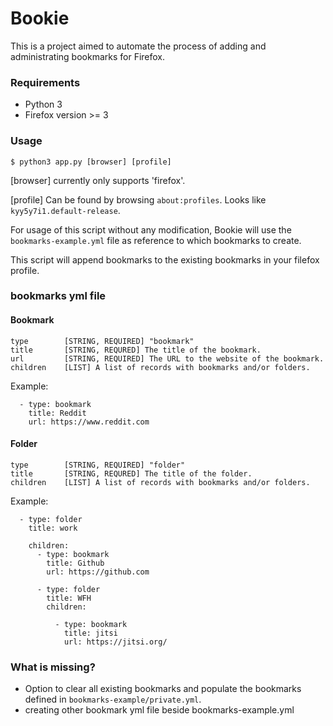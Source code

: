 # Bookie

This is a project aimed to automate the process of adding and administrating bookmarks for Firefox.

### Requirements

* Python 3
* Firefox version >= 3

### Usage

`$ python3 app.py [browser] [profile]`

[browser] currently only supports 'firefox'.

[profile] Can be found by browsing `about:profiles`. Looks like `kyy5y7i1.default-release`.

For usage of this script without any modification, Bookie will use the `bookmarks-example.yml` file as reference to which bookmarks to create.

This script will append bookmarks to the existing bookmarks in your filefox profile.

### bookmarks yml file

#### Bookmark

```
type		[STRING, REQUIRED] "bookmark"
title		[STRING, REQURED] The title of the bookmark.
url 		[STRING, REQUIRED] The URL to the website of the bookmark.
children	[LIST] A list of records with bookmarks and/or folders.
```
Example:

```
  - type: bookmark
    title: Reddit
    url: https://www.reddit.com
```

#### Folder

```
type		[STRING, REQUIRED] "folder"
title		[STRING, REQURED] The title of the folder.
children	[LIST] A list of records with bookmarks and/or folders.
```

Example:

```
  - type: folder
    title: work

    children:
      - type: bookmark
        title: Github
        url: https://github.com

      - type: folder
        title: WFH
        children:

          - type: bookmark
            title: jitsi
            url: https://jitsi.org/
```

### What is missing?

* Option to clear all existing bookmarks and populate the bookmarks defined in `bookmarks-example/private.yml`.
* creating other bookmark yml file beside bookmarks-example.yml
